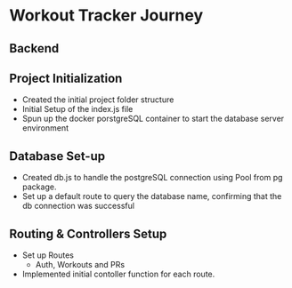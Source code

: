 # Workout Tracker Journey

## Backend

## Project Initialization
- Created the initial project folder structure
- Initial Setup of the index.js file 
- Spun up the docker porstgreSQL container to start the database server environment

## Database Set-up
- Created db.js to handle the postgreSQL connection using Pool from pg package.
- Set up a default route to query the database name, confirming that the db connection was successful

## Routing & Controllers Setup

- Set up Routes
    - Auth, Workouts and PRs
- Implemented initial contoller function for each route.